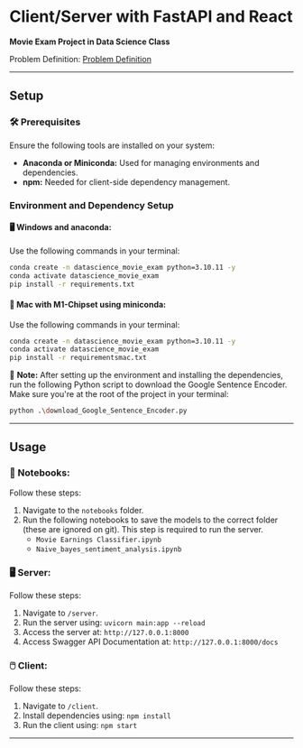 # Client/Server with FastAPI and React

**Movie Exam Project in Data Science Class**

Problem Definition:
[Problem Definition]([https://github.com/user/repo/blob/branch/other_file.md](https://github.com/FrederikBA/DataScienceExam/blob/main/documents/problem%20definition.md))

---

## Setup

### 🛠️ Prerequisites

Ensure the following tools are installed on your system:

- **Anaconda or Miniconda:** Used for managing environments and dependencies.
- **npm:** Needed for client-side dependency management.

### Environment and Dependency Setup

#### 🖥️ Windows and anaconda:

Use the following commands in your terminal:

```bash
conda create -n datascience_movie_exam python=3.10.11 -y
conda activate datascience_movie_exam
pip install -r requirements.txt
```

#### 🍎 Mac with M1-Chipset using miniconda:

Use the following commands in your terminal:

```bash
conda create -n datascience_movie_exam python=3.10.11 -y
conda activate datascience_movie_exam
pip install -r requirementsmac.txt
```

📝 **Note:** After setting up the environment and installing the dependencies, run the following Python script to download the Google Sentence Encoder. Make sure you're at the root of the project in your terminal:

```bash
python .\download_Google_Sentence_Encoder.py
```

---

## Usage

### 📓 Notebooks:

Follow these steps:

1. Navigate to the `notebooks` folder.
2. Run the following notebooks to save the models to the correct folder (these are ignored on git). This step is required to run the server.
   - `Movie Earnings Classifier.ipynb`
   - `Naive_bayes_sentiment_analysis.ipynb`

### 🖥️ Server:

Follow these steps:

1. Navigate to `/server`.
2. Run the server using: `uvicorn main:app --reload`
3. Access the server at: `http://127.0.0.1:8000`
4. Access Swagger API Documentation at: `http://127.0.0.1:8000/docs`

### 🖱️ Client:

Follow these steps:

1. Navigate to `/client`.
2. Install dependencies using: `npm install`
3. Run the client using: `npm start`

---





